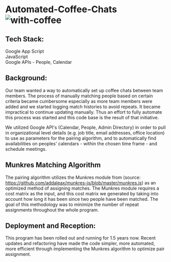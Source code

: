 # Automated-Coffee-Chats ![with-coffee](https://img.shields.io/badge/made%20with-%E2%98%95%EF%B8%8F%20coffee-yellow.svg)


## Tech Stack:
Google App Script <br/>
JavaScript <br/>
Google APIs - People, Calendar <br/>

## Background: 
Our team wanted a way to automatically set up coffee chats between team members. The process of manually matching people based on certain 
criteria became cumbersome especially as more team members were added and we started logging match histories to avoid repeats. It became impractical to continue
updating manually. Thus an effort to fully automate this process was started and this code base is the result of that initiative.

We utilized Google API's (Calendar, People, Admin Directory) in order to pull in organizational level details (e.g. job title, email addresses, office location)
to use as parameters for the pairing algorithm, and to automatically find availabilities on peoples' calendars - within the chosen time frame - and schedule 
meetings.

## Munkres Matching Algorithm
The pairing algorithm utilizes the Munkres module from (source: https://github.com/addaleax/munkres-js/blob/master/munkres.js) as an optimized method of 
assigning matches. The Munkres module requires a cost matrix as the input, and this cost matrix we generated by taking into account how long it has been
since two people have been matched. The goal of this methodology was to minimize the number of repeat assignments throughout the whole program. 


## Deployment and Reception:
This program has been rolled out and running for 1.5 years now. Recent updates and refactoring have made the code simpler, more automated, more efficient through implementing the Munkres algorithm to optimize pair assignment.
